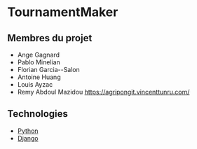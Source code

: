 # TournamentMaker

## Membres du projet 

- Ange Gagnard
- Pablo Minelian
- Florian Garcia--Salon
- Antoine Huang
- Louis Ayzac   
- Remy Abdoul Mazidou https://agripongit.vincenttunru.com/

## Technologies 

- [Python](https://docs.python.org)
- [Django](http://django.org)
